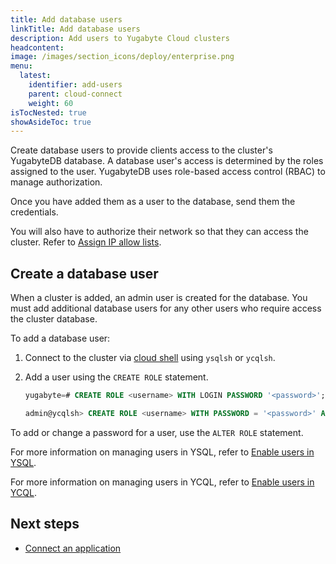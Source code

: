 ```yaml
---
title: Add database users
linkTitle: Add database users
description: Add users to Yugabyte Cloud clusters
headcontent:
image: /images/section_icons/deploy/enterprise.png
menu:
  latest:
    identifier: add-users
    parent: cloud-connect
    weight: 60
isTocNested: true
showAsideToc: true
---
```


Create database users to provide clients access to the cluster's YugabyteDB database. A database user's access is determined by the roles assigned to the user. YugabyteDB uses role-based access control (RBAC) to manage authorization.

Once you have added them as a user to the database, send them the credentials.

You will also have to authorize their network so that they can access the cluster. Refer to [Assign IP allow lists](../../cloud-basics/add-connections/).

## Create a database user

When a cluster is added, an admin user is created for the database. You must add additional database users for any other users who require access the cluster database.

To add a database user:

1. Connect to the cluster via [cloud shell](../connect-cloud-shell/) using `ysqlsh` or `ycqlsh`.

1. Add a user using the `CREATE ROLE` statement.

    ```sql
    yugabyte=# CREATE ROLE <username> WITH LOGIN PASSWORD '<password>';
    ```

    ```sql
    admin@ycqlsh> CREATE ROLE <username> WITH PASSWORD = '<password>' AND LOGIN = true;
    ```

To add or change a password for a user, use the `ALTER ROLE` statement.

For more information on managing users in YSQL, refer to [Enable users in YSQL](../../../secure/enable-authentication/ysql/).

For more information on managing users in YCQL, refer to [Enable users in YCQL](../../../secure/enable-authentication/ycql/).

## Next steps

- [Connect an application](../connect-application)
